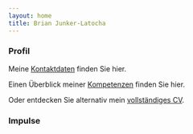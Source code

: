 ```yaml
---
layout: home
title: Brian Junker-Latocha
---
```

### Profil
Meine <a href="/contact">Kontaktdaten</a> finden Sie hier.

Einen Überblick meiner <a href="/competencies">Kompetenzen</a> finden Sie hier.
  
Oder entdecken Sie alternativ mein <a href="/curriculum">vollständiges CV</a>.
      
### Impulse
